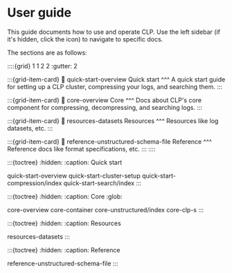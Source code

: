 # User guide

This guide documents how to use and operate CLP. Use the left sidebar (if it's hidden, click the
<i class="fa fa-bars"></i> icon) to navigate to specific docs.

The sections are as follows:

::::{grid} 1 1 2 2
:gutter: 2

:::{grid-item-card}
:link: quick-start-overview
Quick start
^^^
A quick start guide for setting up a CLP cluster, compressing your logs, and searching them.
:::

:::{grid-item-card}
:link: core-overview
Core
^^^
Docs about CLP's core component for compressing, decompressing, and searching logs.
:::

:::{grid-item-card}
:link: resources-datasets
Resources
^^^
Resources like log datasets, etc.
:::

:::{grid-item-card}
:link: reference-unstructured-schema-file
Reference
^^^
Reference docs like format specifications, etc.
:::
::::

:::{toctree}
:hidden:
:caption: Quick start

quick-start-overview
quick-start-cluster-setup
quick-start-compression/index
quick-start-search/index
:::

:::{toctree}
:hidden:
:caption: Core
:glob:

core-overview
core-container
core-unstructured/index
core-clp-s
:::

:::{toctree}
:hidden:
:caption: Resources

resources-datasets
:::

:::{toctree}
:hidden:
:caption: Reference

reference-unstructured-schema-file
:::
